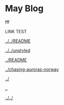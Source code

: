 # May Blog

fff

LINK TEST

[../../README](../../README)

[../../unstyled](../../unstyled)


[../README](../README)

[../chasing-auroras-norway](../chasing-auroras-norway)

[../](../)

[..](..)

[../../](../../)


